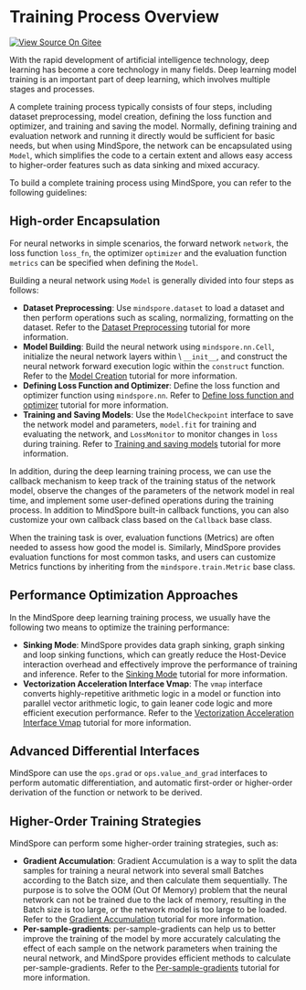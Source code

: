 # Training Process Overview

[![View Source On Gitee](https://mindspore-website.obs.cn-north-4.myhuaweicloud.com/website-images/r2.5.0/resource/_static/logo_source_en.svg)](https://gitee.com/mindspore/docs/blob/r2.5.0/docs/mindspore/source_en/model_train/train_process/overview.md)

With the rapid development of artificial intelligence technology, deep learning has become a core technology in many fields. Deep learning model training is an important part of deep learning, which involves multiple stages and processes.

A complete training process typically consists of four steps, including dataset preprocessing, model creation, defining the loss function and optimizer, and training and saving the model. Normally, defining training and evaluation network and running it directly would be sufficient for basic needs, but when using MindSpore, the network can be encapsulated using `Model`, which simplifies the code to a certain extent and allows easy access to higher-order features such as data sinking and mixed accuracy.

To build a complete training process using MindSpore, you can refer to the following guidelines:

## High-order Encapsulation

For neural networks in simple scenarios, the forward network `network`, the loss function `loss_fn`, the optimizer `optimizer` and the evaluation function `metrics` can be specified when defining the `Model`.

Building a neural network using `Model` is generally divided into four steps as follows:

- **Dataset Preprocessing**: Use ``mindspore.dataset`` to load a dataset and then perform operations such as scaling, normalizing, formatting on the dataset. Refer to the [Dataset Preprocessing](https://www.mindspore.cn/tutorials/en/r2.5.0/beginner/dataset.html) tutorial for more information.
- **Model Building**: Build the neural network using ``mindspore.nn.Cell``, initialize the neural network layers within \ ``__init__``\, and construct the neural network forward execution logic within the ``construct`` function. Refer to the [Model Creation](https://www.mindspore.cn/tutorials/en/r2.5.0/beginner/model.html) tutorial for more information.
- **Defining Loss Function and Optimizer**: Define the loss function and optimizer function using ``mindspore.nn``. Refer to [Define loss function and optimizer](https://www.mindspore.cn/docs/en/r2.5.0/model_train/train_process/model.html#defining-loss-function-and-optimizer) tutorial for more information.
- **Training and Saving Models**: Use the ``ModelCheckpoint`` interface to save the network model and parameters, ``model.fit`` for training and evaluating the network, and ``LossMonitor`` to monitor changes in ``loss`` during training. Refer to [Training and saving models](https://www.mindspore.cn/docs/en/r2.5.0/model_train/train_process/model.html#training-and-saving-model) tutorial for more information.

In addition, during the deep learning training process, we can use the callback mechanism to keep track of the training status of the network model, observe the changes of the parameters of the network model in real time, and implement some user-defined operations during the training process. In addition to MindSpore built-in callback functions, you can also customize your own callback class based on the ``Callback`` base class.

When the training task is over, evaluation functions (Metrics) are often needed to assess how good the model is. Similarly, MindSpore provides evaluation functions for most common tasks, and users can customize Metrics functions by inheriting from the ``mindspore.train.Metric`` base class.

## Performance Optimization Approaches

In the MindSpore deep learning training process, we usually have the following two means to optimize the training performance:

- **Sinking Mode**: MindSpore provides data graph sinking, graph sinking and loop sinking functions, which can greatly reduce the Host-Device interaction overhead and effectively improve the performance of training and inference. Refer to the [Sinking Mode](https://www.mindspore.cn/docs/en/r2.5.0/model_train/train_process/optimize/sink_mode.html) tutorial for more information.
- **Vectorization Acceleration Interface Vmap**: The ``vmap`` interface converts highly-repetitive arithmetic logic in a model or function into parallel vector arithmetic logic, to gain leaner code logic and more efficient execution performance. Refer to the [Vectorization Acceleration Interface Vmap](https://www.mindspore.cn/docs/en/r2.5.0/model_train/train_process/optimize/vmap.html) tutorial for more information.

## Advanced Differential Interfaces

MindSpore can use the ``ops.grad`` or ``ops.value_and_grad`` interfaces to perform automatic differentiation, and automatic first-order or higher-order derivation of the function or network to be derived.

## Higher-Order Training Strategies

MindSpore can perform some higher-order training strategies, such as:

- **Gradient Accumulation**: Gradient Accumulation is a way to split the data samples for training a neural network into several small Batches according to the Batch size, and then calculate them sequentially. The purpose is to solve the OOM (Out Of Memory) problem that the neural network can not be trained due to the lack of memory, resulting in the Batch size is too large, or the network model is too large to be loaded. Refer to the [Gradient Accumulation](https://www.mindspore.cn/docs/en/r2.5.0/model_train/train_process/optimize/gradient_accumulation.html) tutorial for more information.
- **Per-sample-gradients**: per-sample-gradients can help us to better improve the training of the model by more accurately calculating the effect of each sample on the network parameters when training the neural network, and MindSpore provides efficient methods to calculate per-sample-gradients. Refer to the  [Per-sample-gradients](https://www.mindspore.cn/docs/en/r2.5.0/model_train/train_process/optimize/per_sample_gradients.html) tutorial for more information.